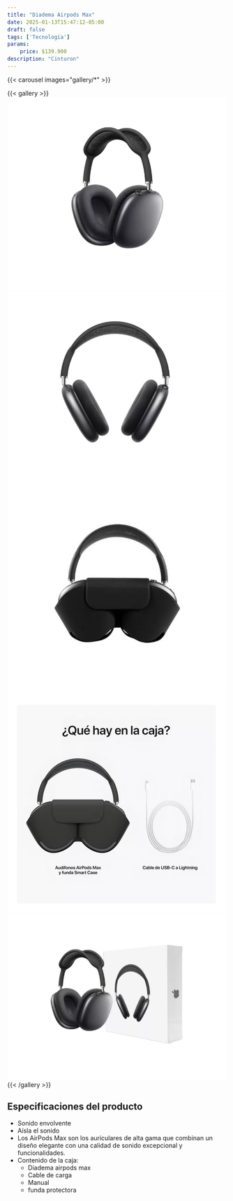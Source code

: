 ```yaml
---
title: "Diadema Airpods Max"
date: 2025-01-13T15:47:12-05:00
draft: false
tags: ['Tecnología']
params:
    price: $139.900
description: "Cinturon"
---
```


{{< carousel images="gallery/*" >}}
<p>  </p>
{{< gallery >}}
  <img src="gallery/01.png" class="grid-w25 md:grid-w20 xl:grid-w15" />
  <img src="gallery/02.png" class="grid-w25 md:grid-w20 xl:grid-w15" />
  <img src="gallery/03.png" class="grid-w25 md:grid-w20 xl:grid-w15" />
  <img src="gallery/04.png" class="grid-w25 md:grid-w20 xl:grid-w15" />
  <img src="gallery/05.png" class="grid-w25 md:grid-w20 xl:grid-w15" />
{{< /gallery >}}
<p>  </p>

## Especificaciones del producto
- Sonido envolvente 
- Aísla el sonido 
- Los AirPods Max son los auriculares de alta gama que combinan un diseño elegante con una calidad de sonido excepcional y funcionalidades.
- Contenido de la caja:
    - Diadema airpods max
    - Cable de carga
    - Manual
    - funda protectora



